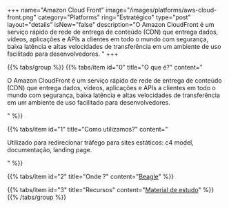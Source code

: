 +++
name="Amazon Cloud Front"
image="/images/platforms/aws-cloud-front.png"
category="Platforms"
ring="Estratégico"
type="post"
layout="details"
isNew="false"
description="O Amazon CloudFront é um serviço rápido de rede de entrega de conteúdo (CDN) que entrega dados, vídeos, aplicações e APIs a clientes em todo o mundo com segurança, baixa latência e altas velocidades de transferência em um ambiente de uso facilitado para desenvolvedores. "
+++

{{% tabs/group %}}
  {{% tabs/item id="0" title="O que é?" content="<p>O Amazon CloudFront é um serviço rápido de rede de entrega de conteúdo (CDN) que entrega dados, vídeos, aplicações e APIs a clientes em todo o mundo com segurança, baixa latência e altas velocidades de transferência em um ambiente de uso facilitado para desenvolvedores. </p>" %}}

  {{% tabs/item id="1" title="Como utilizamos?" content="<p>Utilizado para redirecionar tráfego para sites estáticos: c4 model, documentação, landing page.</p>" %}}

  {{% tabs/item id="2" title="Onde ?" content="<a href='https://usebeagle.io/'>Beagle</a>" %}}

  {{% tabs/item id="3" title="Recursos" content="<a href='https://aws.amazon.com/pt/training/?nc2=h_ql_le_tc' target='_blank'>Material de estudo</a>" %}}
{{% /tabs/group %}}
